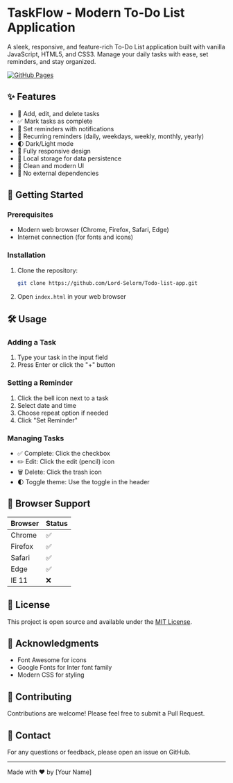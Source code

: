 # TaskFlow - Modern To-Do List Application

A sleek, responsive, and feature-rich To-Do List application built with vanilla JavaScript, HTML5, and CSS3. Manage your daily tasks with ease, set reminders, and stay organized.

[![GitHub Pages](https://img.shields.io/badge/Live%20Demo-View%20on%20GitHub%20Pages-brightgreen)](https://lord-selorm.github.io/Todo-list-app/)

## ✨ Features

- 📝 Add, edit, and delete tasks
- ✅ Mark tasks as complete
- 🔔 Set reminders with notifications
- 🔄 Recurring reminders (daily, weekdays, weekly, monthly, yearly)
- 🌓 Dark/Light mode
- 📱 Fully responsive design
- 💾 Local storage for data persistence
- 🎨 Clean and modern UI
- 🚫 No external dependencies

## 🚀 Getting Started

### Prerequisites
- Modern web browser (Chrome, Firefox, Safari, Edge)
- Internet connection (for fonts and icons)

### Installation
1. Clone the repository:
   ```bash
   git clone https://github.com/Lord-Selorm/Todo-list-app.git
   ```
2. Open `index.html` in your web browser

## 🛠️ Usage

### Adding a Task
1. Type your task in the input field
2. Press Enter or click the "+" button

### Setting a Reminder
1. Click the bell icon next to a task
2. Select date and time
3. Choose repeat option if needed
4. Click "Set Reminder"

### Managing Tasks
- ✅ Complete: Click the checkbox
- ✏️ Edit: Click the edit (pencil) icon
- 🗑️ Delete: Click the trash icon
- 🌓 Toggle theme: Use the toggle in the header

## 📱 Browser Support

| Browser | Status |
|---------|--------|
| Chrome  | ✅     |
| Firefox | ✅     |
| Safari  | ✅     |
| Edge    | ✅     |
| IE 11   | ❌     |

## 📝 License

This project is open source and available under the [MIT License](LICENSE).

## 🙏 Acknowledgments

- Font Awesome for icons
- Google Fonts for Inter font family
- Modern CSS for styling

## 🤝 Contributing

Contributions are welcome! Please feel free to submit a Pull Request.

## 📧 Contact

For any questions or feedback, please open an issue on GitHub.

---

Made with ❤️ by [Your Name]
